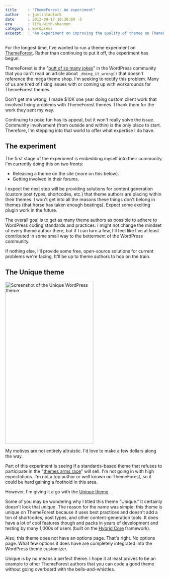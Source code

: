 ```yaml
---
title     : "ThemeForest: An experiment"
author    : justintadlock
date      : 2012-09-17 10:30:00 -5
era       : life-with-shannon
category  : wordpress
excerpt   : "An experiment on improving the quality of themes on ThemeForest."
---
```


For the longest time, I've wanted to run a theme experiment on <a href="http://themeforest.net?ref=greenshady">ThemeForest</a>.  Rather than continuing to put it off, the experiment has begun.

ThemeForest is the "<a href="http://themeforest.net/forums/thread/wp-theme-forward-compatibility-shortcodescpts/75050?page=4#642025" title="Carl Hancock on WP theme forward compatibility">butt of so many jokes</a>" in the WordPress community that you can't read an article about `_doing_it_wrong()` that doesn't reference the mega theme shop.  I'm seeking to rectify this problem.  Many of us are tired of fixing issues with or coming up with workarounds for ThemeForest themes.

Don't get me wrong; I made $10K one year doing custom client work that involved fixing problems with ThemeForest themes.  I thank them for the work they sent my way.

Continuing to poke fun has its appeal, but it won't really solve the issue.  Community involvement (from outside and within) is the only place to start.  Therefore, I'm stepping into that world to offer what expertise I do have.

<h2>The experiment</h2>

The first stage of the experiment is embedding myself into their community.  I'm currently doing this on two fronts:

<ul>
	<li>Releasing a theme on the site (more on this below).</li>
	<li>Getting involved in their forums.</li>
</ul>

I expect the next step will be providing solutions for content generation (custom post types, shortcodes, etc.) that theme authors are placing within their themes.  I won't get into all the reasons these things don't belong in themes (that horse has taken enough beatings).  Expect some exciting plugin work in the future.

The overall goal is to get as many theme authors as possible to adhere to WordPress coding standards and practices.  I might not change the mindset of every theme author there, but if I can turn a few, I'll feel like I've at least contributed in some small way to the betterment of the WordPress community.

If nothing else, I'll provide some free, open-source solutions for current problems we're facing.  It'll be up to theme authors to hop on the train.

<h2>The Unique theme</h2>

<a href="http://themeforest.net/item/unique-customizable-wordpress-magazine-theme/3004185?ref=greenshady" title="Unique WordPress theme"><img src="http://justintadlock.com/blog/wp-content/uploads/2012/09/unique-theme-preview.png" alt="Screenshot of the Unique WordPress theme" title="Unique WordPress theme" width="280" height="514" class="alignright size-full wp-image-4623" /></a>

My motives are not entirely altruistic.  I'd love to make a few dollars along the way.

Part of this experiment is seeing if a standards-based theme that refuses to participate in the "<a href="http://wordpress.tv/2011/09/29/brandon-ryan-jones-the-anarchist-and-the-patriot/" title="Brandon Ryan Jones: The Anarchist and the Patriot">themes arms race</a>" will sell.  I'm not going in with high expectations.  I'm not a top author or well known on ThemeForest, so it could be hard gaining a foothold in this area.

However, I'm giving it a go with the <a href="http://themeforest.net/item/unique-customizable-wordpress-magazine-theme/3004185?ref=greenshady" title="Unique WordPress theme">Unique theme</a>.

Some of you may be wondering why I titled this theme "Unique."  It certainly doesn't look that <em>unique</em>.  The reason for the name was simple:  this theme is unique on ThemeForest because it uses best practices and doesn't add a ton of shortcodes, post types, and other content-generation tools.  It does have a lot of cool features though and packs in years of development and testing by many 1,000s of users (built on the <a href="http://themehybrid.com/hybrid-core" title="Hybrid Core WordPress theme framework">Hybrid Core</a> framework).

Also, this theme does not have an options page.  That's right.  No options page.  What few options it does have are completely integrated into the WordPress theme customizer.

Unique is by no means a perfect theme.  I hope it at least proves to be an example to other ThemeForest authors that you can code a good theme without going overboard with the bells-and-whistles.
